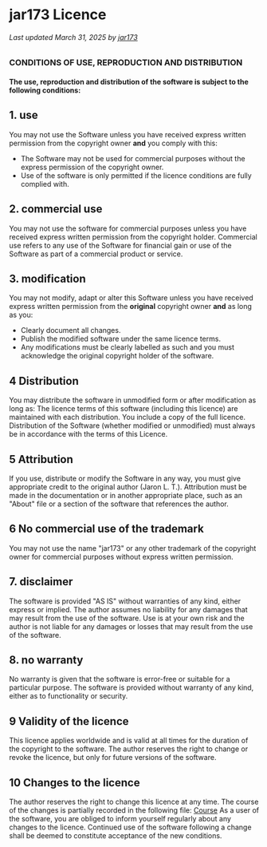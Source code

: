 # jar173 Licence

###### Last updated March 31, 2025 by [jar173](https://www.github.com/jar173)

### CONDITIONS OF USE, REPRODUCTION AND DISTRIBUTION

#### The use, reproduction and distribution of the software is subject to the following conditions:

## 1. use

You may not use the Software unless you have received express written permission from the copyright owner **and** you comply with this:
- The Software may not be used for commercial purposes without the express permission of the copyright owner.
- Use of the software is only permitted if the licence conditions are fully complied with.

## 2. commercial use

You may not use the software for commercial purposes unless you have received express written permission from the copyright holder.
Commercial use refers to any use of the Software for financial gain or use of the Software as part of a commercial product or service.

## 3. modification

You may not modify, adapt or alter this Software unless you have received express written permission from the **original** copyright owner **and**
as long as you:
- Clearly document all changes.
- Publish the modified software under the same licence terms.
- Any modifications must be clearly labelled as such and you must acknowledge the original copyright holder of the software.

## 4 Distribution

You may distribute the software in unmodified form or after modification as long as:
The licence terms of this software (including this licence) are maintained with each distribution.
You include a copy of the full licence.
Distribution of the Software (whether modified or unmodified) must always be in accordance with the terms of this Licence.

## 5 Attribution

If you use, distribute or modify the Software in any way, you must give appropriate credit to the original author (Jaron L. T.).
Attribution must be made in the documentation or in another appropriate place, such as an "About" file or a section of the software that references the author.

## 6 No commercial use of the trademark

You may not use the name "jar173" or any other trademark of the copyright owner for commercial purposes without express written permission.

## 7. disclaimer

The software is provided "AS IS" without warranties of any kind, either express or implied.
The author assumes no liability for any damages that may result from the use of the software.
Use is at your own risk and the author is not liable for any damages or losses that may result from the use of the software.

## 8. no warranty

No warranty is given that the software is error-free or suitable for a particular purpose.
The software is provided without warranty of any kind, either as to functionality or security.

## 9 Validity of the licence

This licence applies worldwide and is valid at all times for the duration of the copyright to the software.
The author reserves the right to change or revoke the licence, but only for future versions of the software.

## 10 Changes to the licence

The author reserves the right to change this licence at any time.
The course of the changes is partially recorded in the following file: [Course](https://github.com/jar173/jar173-License/blob/main/course.md)
As a user of the software, you are obliged to inform yourself regularly about any changes to the licence. Continued use of the software following a change shall be deemed to constitute acceptance of the new conditions.

